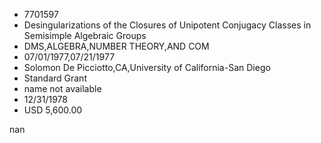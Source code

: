 
* 7701597
* Desingularizations of the Closures of Unipotent Conjugacy Classes in Semisimple Algebraic Groups
* DMS,ALGEBRA,NUMBER THEORY,AND COM
* 07/01/1977,07/21/1977
* Solomon De Picciotto,CA,University of California-San Diego
* Standard Grant
*   name not available
* 12/31/1978
* USD 5,600.00

nan
